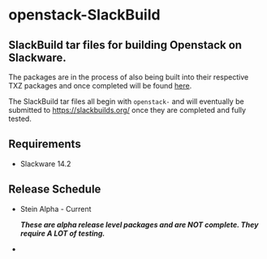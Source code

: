# openstack-SlackBuild

## SlackBuild tar files for building Openstack on Slackware.

The packages are in the process of also being built into their respective TXZ packages and once completed will be found [here](http://downloads.dokasystems.com/openstack-slackware/slackware-14.2/).

The SlackBuild tar files all begin with `openstack-` and will eventually be submitted to https://slackbuilds.org/ once they are completed and fully tested.

## Requirements

* Slackware 14.2

## Release Schedule
* Stein Alpha - Current

  _**These are alpha release level packages and are NOT complete.  They require A LOT of testing.**_

* 
